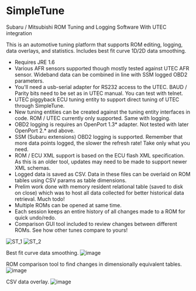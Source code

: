 # SimpleTune
Subaru / Mitsubishi ROM Tuning and Logging Software With UTEC integration 

This is an automotive tuning platform that supports ROM editing, logging, data overlays, and statistics. Includes best fit curve 1D/2D data smoothing.

* Requires JRE 1.6
* Various AFR sensors supported though mostly tested against UTEC AFR sensor. Wideband data can be combined in line with SSM logged OBD2 parameters.
* You'll need a usb-serial adapter for RS232 access to the UTEC. BAUD / Parity bits need to be set as in UTEC manual. You can test with telnet.
* UTEC piggyback ECU tuning entity to support direct tuning of UTEC through SimpleTune.
* New tuning entities can be created against the tuning entity interfaces in code. ROM / UTEC currently only supported. Same with logging.
* OBD2 logging is requires an OpenPort 1.3* adapter. Not tested with later OpenPort 2.* and above.
* SSM (Subaru extensions) OBD2 logging is supported. Remember that more data points logged, the slower the refresh rate! Take only what you need.
* ROM / ECU XML support is based on the ECU flash XML specification. As this is an older tool, updates may need to be made to support newer XML schemas.
* Logged data is saved as CSV. Data in these files can be overlaid on ROM tables using CSV params as table dimensions.
* Prelim work done with memory resident relational table (saved to disk on close) which was to host all data collected for better historical data retrieval. Much todo!
* Multiple ROMs can be opened at same time.
* Each session keeps an entire history of all changes made to a ROM for quick undo/redo.
* Comparison GUI tool included to review changes between different ROMs. See how other tunes compare to yours!



![ST_1](https://github.com/tgui9660/SimpleTune/assets/31426897/aa88e639-bcd4-4c42-be88-fec1286db4df)
![ST_2](https://github.com/tgui9660/SimpleTune/assets/31426897/5aeae797-673c-4acb-9b5b-fbf346cf8123)

Best fit curve data smoothing.
![image](https://github.com/tgui9660/SimpleTune/assets/31426897/a8b26350-23e7-4891-8e12-ff6548d45903)

ROM comparison tool to find changes in dimensionally equivalent tables.
![image](https://github.com/tgui9660/SimpleTune/assets/31426897/c6046c2d-0b73-4c5f-a27c-4bdc37a058a4)

CSV data overlay.
![image](https://github.com/tgui9660/SimpleTune/assets/31426897/57a47980-4557-4436-9fe2-02b445ce39cb)

